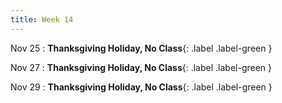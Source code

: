 ```yaml
---
title: Week 14
---
```


Nov 25
: **Thanksgiving Holiday, No Class**{: .label .label-green }

Nov 27
: **Thanksgiving Holiday, No Class**{: .label .label-green }

Nov 29
: **Thanksgiving Holiday, No Class**{: .label .label-green }
